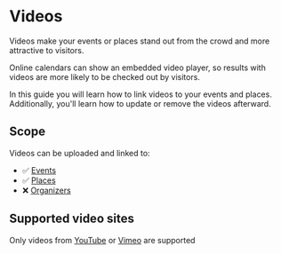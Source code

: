 # Videos

Videos make your events or places stand out from the crowd and more attractive to visitors.

Online calendars can show an embedded video player, so results with videos are more likely to be checked out by visitors.

In this guide you will learn how to link videos to your events and places. Additionally, you'll learn how to update or remove the videos afterward.

## Scope

Videos can be uploaded and linked to:

* ✅ [Events](../events/introduction.md)
* ✅ [Places](../places/introduction.md)
* ❌ [Organizers](../organizers/introduction.md)

## Supported video sites

Only videos from [YouTube](https://www.youtube.com/) or [Vimeo](https://vimeo.com/) are supported

<!--
  @todo
  - Explain supported types of videos
  - Explain how to add/update/remove videos from events/places
  - Explain how to embed on your website
-->

